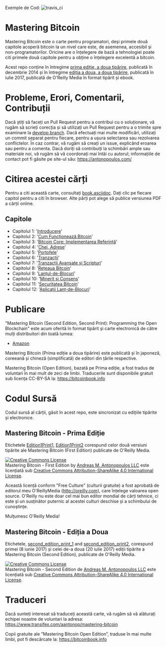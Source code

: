 Exemple de Cod: ![travis_ci](https://travis-ci.org/bitcoinbook/bitcoinbook.svg?branch=develop)

# Mastering Bitcoin

Mastering Bitcoin este o carte pentru programatori, deși primele două capitole acoperă bitcoin la un nivel care este, de asemenea, accesibil și non-programatorilor. Oricine are o înțelegere de bază a tehnologiei poate citi primele două capitole pentru a obține o înțelegere excelentă a bitcoin.

Acest repo conține în întregime [prima ediție, a doua tipărire](https://github.com/bitcoinbook/bitcoinbook/releases/tag/Edition1Print2), publicată în decembrie 2014 și în întregime [ediția a doua, a doua tipărire](https://github.com/bitcoinbook/bitcoinbook/releases/tag/second_edition_print2), publicată în iulie 2017, publicată de  O'Reilly  Media în format tipărit și ebook.

# Probleme, Erori, Comentarii, Contribuții

Dacă știți să faceți un Pull Request pentru a contribui cu o soluționare, vă rugăm să scrieți corecția și să utilizați un Pull Request pentru a o trimite spre examinare la [develop branch](https://github.com/bitcoinbook/bitcoinbook/tree/develop ). Dacă efectuați mai multe modificări, utilizați un commit separat pentru fiecare, pentru a ușura selectarea sau rezolvarea conflictelor. În caz contrar, vă rugăm să creați un issue, explicând eroarea sau pentru a comenta. Dacă doriți să contribuiți la schimbări ample sau materiale noi, vă rugăm să vă coordonați mai întâi cu autorul; informațiile de contact pot fi găsite pe site-ul său: https://antonopoulos.com/

# Citirea acestei cărți

Pentru a citi această carte, consultați [book.asciidoc](https://github.com/bitcoincoretech/bitcoinbook/blob/develop-ro/book.asciidoc). Dați clic pe fiecare capitol pentru a citi în browser. Alte părți pot alege să publice  versiunea PDF a cărții online.

## Capitole

+ Capitolul 1:  '[Introducere](https://github.com/bitcoincoretech/bitcoinbook/blob/develop-ro/ch01.asciidoc)'
+ Capitolul 2: '[Cum Funcționează Bitcoin](https://github.com/bitcoincoretech/bitcoinbook/blob/develop-ro/ch02.asciidoc)'
+ Capitolul 3: '[Bitcoin Core: Implementarea Referință](https://github.com/bitcoincoretech/bitcoinbook/blob/develop-ro/ch03.asciidoc)'
+ Capitolul 4: '[Chei, Adrese](https://github.com/bitcoincoretech/bitcoinbook/blob/develop-ro/ch04.asciidoc)'
+ Capitolul 5: '[Portofele](https://github.com/bitcoincoretech/bitcoinbook/blob/develop-ro/ch05.asciidoc)'
+ Capitolul 6: '[Tranzacții](https://github.com/bitcoincoretech/bitcoinbook/blob/develop-ro/ch06.asciidoc)'
+ Capitolul 7: '[Tranzacții Avansate și Scripturi](https://github.com/bitcoincoretech/bitcoinbook/blob/develop-ro/ch07.asciidoc)'
+ Capitolul 8: '[Rețeaua Bitcoin](https://github.com/bitcoincoretech/bitcoinbook/blob/develop-ro/ch08.asciidoc)'
+ Capitolul 9: '[Lanțul-de-Blocuri](https://github.com/bitcoincoretech/bitcoinbook/blob/develop-ro/ch09.asciidoc)'
+ Capitolul 10: '[Minerit și Consens](https://github.com/bitcoincoretech/bitcoinbook/blob/develop-ro/ch10.asciidoc)'
+ Capitolul 11: '[Securitatea Bitcoin](https://github.com/bitcoincoretech/bitcoinbook/blob/develop-ro/ch11.asciidoc)'
+ Capitolul 12: '[Aplicații Lanț-de-Blocuri](https://github.com/bitcoincoretech/bitcoinbook/blob/develop-ro/ch12.asciidoc)'

# Publicare

"Mastering Bitcoin (Second Edition, Second Print): Programming the Open Blockchain" este acum oferită în format tipărit și carte electronică de către mulți distribuitori din toată lumea:

* [Amazon](https://www.amazon.com/Mastering-Bitcoin-Programming-Open-Blockchain/dp/1491954388)

Mastering Bitcoin (Prima ediție a doua tipărire) este publicată și în japoneză, coreeană și chineză (simplificată) de editori din țările respective.

Mastering Bitcoin (Open Edition), bazată pe Prima ediție, a fost tradus de voluntari în mai mult de zeci de limbi. Traducerile sunt disponibile gratuit sub licența CC-BY-SA la: https://bitcoinbook.info

# Codul Sursă

Codul sursă al cărții, găsit în acest repo, este sincronizat cu edițiile tipărite și electronice.

## Mastering Bitcoin - Prima Ediție

Etichetele [Edition1Print1](https://github.com/bitcoinbook/bitcoinbook/releases/tag/Edition1Print1), [Edition1Print2](https://github.com/bitcoinbook/bitcoinbook/releases/tag/Edition1Print2) corespund celor două versiuni tipărite ale Mastering Bitcoin (First Edition) publicate de O'Reilly Media.

<a rel="license" href="http://creativecommons.org/licenses/by-sa/4.0/"><img alt="Creative Commons License" style="border-width:0" src="https://i.creativecommons.org/l/by-sa/4.0/88x31.png" /></a><br /><span xmlns:dct="http://purl.org/dc/terms/" href="http://purl.org/dc/dcmitype/Text" property="dct:title" rel="dct:type">Mastering Bitcoin - First Edition</span> by <a xmlns:cc="http://creativecommons.org/ns#" href="https://antonopoulos.com/" property="cc:attributionName" rel="cc:attributionURL">Andreas M. Antonopoulos LLC</a> este licențiată sub <a rel="license" href="http://creativecommons.org/licenses/by-sa/4.0/">Creative Commons Attribution-ShareAlike 4.0 International License</a>.

Această licență conform "Free Culture" (culturii gratuite) a fost aprobată de editorul meu  O'ReillyMedia (http://oreilly.com), care înțelege valoarea open source. O'Reilly nu este doar cel mai bun editor mondial de cărți tehnice, ci este și un susținător puternic al acestei culturi deschise și a schimbului de cunoștințe.

Mulțumesc O'Reilly Media!

## Mastering Bitcoin - Ediția a Doua

Etichetele, [second_edition_print_1](https://github.com/bitcoinbook/bitcoinbook/releases/tag/second_edition_print_1) and  [second_edition_print2](https://github.com/bitcoinbook/bitcoinbook/releases/tag/second_edition_print2), corespund primei (8 iunie 2017) și celei de-a doua (20 iulie 2017) ediții tipărite a Mastering Bitcoin (Second Edition), publicate de O'Reilly Media.

<a rel="license" href="http://creativecommons.org/licenses/by-sa/4.0/"><img alt="Creative Commons License" style="border-width:0" src="https://i.creativecommons.org/l/by-sa/4.0/88x31.png" /></a><br /><span xmlns:dct="http://purl.org/dc/terms/" href="http://purl.org/dc/dcmitype/Text" property="dct:title" rel="dct:type">Mastering Bitcoin - Second Edition</span> de <a xmlns:cc="http://creativecommons.org/ns#" href="https://antonopoulos.com/" property="cc:attributionName" rel="cc:attributionURL">Andreas M. Antonopoulos LLC</a> este licențiată sub <a rel="license" href="http://creativecommons.org/licenses/by-sa/4.0/">Creative Commons Attribution-ShareAlike 4.0 International License</a>.

# Traduceri

Dacă sunteți interesat să traduceți această carte, vă rugăm să vă alăturați echipei noastre de voluntari la adresa: https://www.transifex.com/aantonop/mastering-bitcoin

Copii gratuite ale ”Mastering Bitcoin Open Edition”, traduse în mai multe limbi, pot fi descărcate la: https://bitcoinbook.info
